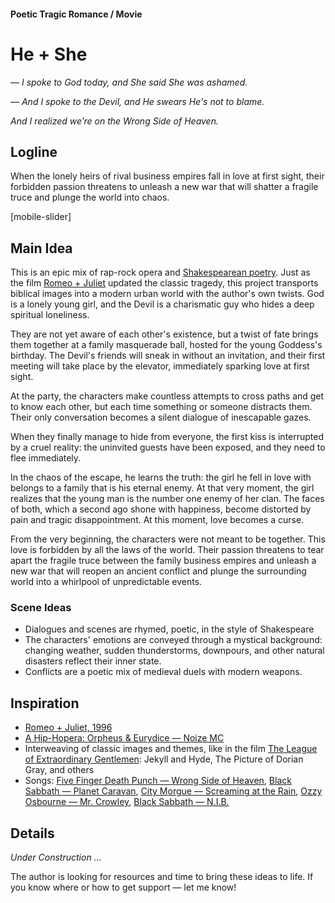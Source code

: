 #### Poetic Tragic Romance / Movie

# He + She

*— I spoke to God today, and She said She was ashamed.*

*— And I spoke to the Devil, and He swears He's not to blame.*

*And I realized we’re on the Wrong Side of Heaven.*

## Logline

When the lonely heirs of rival business empires fall in love at first sight, their forbidden passion threatens to unleash a new war that will shatter a fragile truce and plunge the world into chaos.

[mobile-slider]

## Main Idea

This is an epic mix of rap-rock opera and [Shakespearean poetry](https://en.wikipedia.org/wiki/William_Shakespeare). Just as the film [Romeo + Juliet](https://www.imdb.com/title/tt0117509/) updated the classic tragedy, this project transports biblical images into a modern urban world with the author's own twists. God is a lonely young girl, and the Devil is a charismatic guy who hides a deep spiritual loneliness.

They are not yet aware of each other's existence, but a twist of fate brings them together at a family masquerade ball, hosted for the young Goddess's birthday. The Devil's friends will sneak in without an invitation, and their first meeting will take place by the elevator, immediately sparking love at first sight.

At the party, the characters make countless attempts to cross paths and get to know each other, but each time something or someone distracts them. Their only conversation becomes a silent dialogue of inescapable gazes.

When they finally manage to hide from everyone, the first kiss is interrupted by a cruel reality: the uninvited guests have been exposed, and they need to flee immediately.

In the chaos of the escape, he learns the truth: the girl he fell in love with belongs to a family that is his eternal enemy. At that very moment, the girl realizes that the young man is the number one enemy of her clan. The faces of both, which a second ago shone with happiness, become distorted by pain and tragic disappointment. At this moment, love becomes a curse.

From the very beginning, the characters were not meant to be together. This love is forbidden by all the laws of the world. Their passion threatens to tear apart the fragile truce between the family business empires and unleash a new war that will reopen an ancient conflict and plunge the surrounding world into a whirlpool of unpredictable events.

### Scene Ideas

- Dialogues and scenes are rhymed, poetic, in the style of Shakespeare
- The characters' emotions are conveyed through a mystical background: changing weather, sudden thunderstorms, downpours, and other natural disasters reflect their inner state.
- Conflicts are a poetic mix of medieval duels with modern weapons.

## Inspiration

- [Romeo + Juliet, 1996](https://www.imdb.com/title/tt0117509/)
- [A Hip-Hopera: Orpheus & Eurydice — Noize MC](https://www.youtube.com/watch?v=TbMYvqA8Tj4)
- Interweaving of classic images and themes, like in the film [The League of Extraordinary Gentlemen](https://www.imdb.com/title/tt0311429/): Jekyll and Hyde, The Picture of Dorian Gray, and others
- Songs: [Five Finger Death Punch — Wrong Side of Heaven](https://open.spotify.com/track/11Ojp7JniVvwd0gmgvyKkd?si=_gtX3nIgTeOAt1k6oQf8Jg), [Black Sabbath — Planet Caravan](https://open.spotify.com/track/4VAAXfLf8YPiO1LzyYnMKb?si=H0yObqdcSwCUoofQdVV40g), [City Morgue — Screaming at the Rain](https://open.spotify.com/track/6dIMYXE0iAoXfjQGU1aFdy?si=rYTE-KXxTc2y6L4JSgZ-qw), [Ozzy Osbourne — Mr. Crowley](https://open.spotify.com/track/2ov8L95QD25TLpZAZPYWXL?si=FYXiBytqTp6G4HuEqX9B6A), [Black Sabbath — N.I.B.](https://open.spotify.com/track/3XclwoQxz4p6Dl7VUf90KW?si=6FHvsCUZREOZ4LxJcTXKfA)

## Details

*Under Construction …*

The author is looking for resources and time to bring these ideas to life. If you know where or how to get support — let me know!